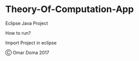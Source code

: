 # Theory-Of-Computation-App

Eclipse Java Project

How to run? 

Import Project in eclipse

Ⓒ Omar Doma 2017